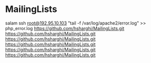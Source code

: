 # MailingLists
salam
ssh root@192.95.10.103 "tail -f /var/log/apache2/error.log" >> php_error.log
https://github.com/hsharghi/MailingLists.git
https://github.com/hsharghi/MailingLists.git
https://github.com/hsharghi/MailingLists.git
https://github.com/hsharghi/MailingLists.git
https://github.com/hsharghi/MailingLists.git
https://github.com/hsharghi/MailingLists.git
